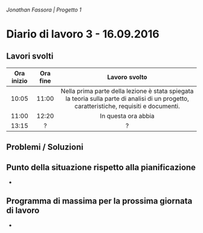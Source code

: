 ###### Jonathan Fassora | Progetto 1
# Diario di lavoro 3 - 16.09.2016
## Lavori svolti

| Ora inizio | Ora fine | Lavoro svolto |
|:-------------:|:-------------:|:-----:|
| 10:05 | 11:00 | Nella prima parte della lezione è stata spiegata la teoria sulla parte di analisi di un progetto, caratteristiche, requisiti e documenti. |
| 11:00 | 12:20 | In questa ora abbia |
| 13:15 | ? | ? |

## Problemi / Soluzioni

## Punto della situazione rispetto alla pianificazione
-
## Programma di massima per la prossima giornata di lavoro
-
